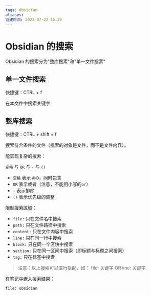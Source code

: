 ```yaml
---
tags: Obsidian
aliases: 
创建时间: 2023-07-22 16:29
---
```


# Obsidian 的搜索

Obsidian 的搜索分为"整库搜索"和"单一文件搜索"

## 单一文件搜索

快捷键：CTRL + f

在本文件中搜索关键字


## 整库搜索

快捷键：CTRL + shift + f

搜索符合条件的文件（搜索的对象是文件，而不是文件内容）。

能实现复杂的搜索：

`空格` 与 `OR` 与 `-` 与 `()`
- `空格` 表示 `AND`，同时包含
- `OR` 表示或者（注意，不能用小写的`or`）
- `-` 表示排除
-  `()` 表示优先级的调整

[限制搜索区域]( https://www.bilibili.com/video/BV1Yx4y1T7A4?t=646.5 )：
- `file:` 只在文件名中搜索
- `path:` 只在文件路径中搜索
- `content:` 只在文件内容中搜索
- `line:` 只在同一行中搜索
- `block:` 只在同一个区块中搜索
- `section:` 只在同一区间中搜索（即标题与标题之间搜索）
- `tag:` 只在标签中搜索

>注意：以上搜索可以进行搭配，如：
>file: 关键字 OR line: 关键字

在笔记中嵌入搜索结果：

```query
file: obsidian
``` 

